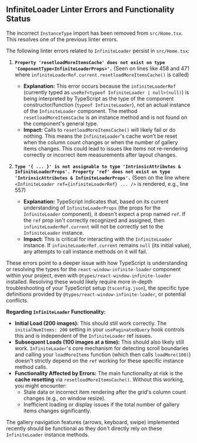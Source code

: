 ## InfiniteLoader Linter Errors and Functionality Status

The incorrect `InstanceType` import has been removed from `src/Home.tsx`. This resolves one of the previous linter errors.

The following linter errors related to `InfiniteLoader` persist in `src/Home.tsx`:

1.  **`Property 'resetloadMoreItemsCache' does not exist on type 'ComponentType<InfiniteLoaderProps>'.`** (Seen on lines like 458 and 471 where `infiniteLoaderRef.current.resetloadMoreItemsCache()` is called)

    - **Explanation:** This error occurs because the `infiniteLoaderRef` (currently typed as `useRef<typeof InfiniteLoader | null>(null)`) is being interpreted by TypeScript as the type of the component constructor/function (`typeof InfiniteLoader`), not an actual instance of the `InfiniteLoader` component. The method `resetloadMoreItemsCache` is an instance method and is not found on the component's general type.
    - **Impact:** Calls to `resetloadMoreItemsCache()` will likely fail or do nothing. This means the `InfiniteLoader`'s cache won't be reset when the column count changes or when the number of gallery items changes. This could lead to issues like items not re-rendering correctly or incorrect item measurements after layout changes.

2.  **`Type '{ ... }' is not assignable to type 'IntrinsicAttributes & InfiniteLoaderProps'. Property 'ref' does not exist on type 'IntrinsicAttributes & InfiniteLoaderProps'.`** (Seen on the line where `<InfiniteLoader ref={infiniteLoaderRef} ... />` is rendered, e.g., line 557)
    - **Explanation:** TypeScript indicates that, based on its current understanding of `InfiniteLoaderProps` (the props for the `InfiniteLoader` component), it doesn't expect a prop named `ref`. If the `ref` prop isn't correctly recognized and assigned, then `infiniteLoaderRef.current` will not be correctly set to the `InfiniteLoader` instance.
    - **Impact:** This is critical for interacting with the `InfiniteLoader` instance. If `infiniteLoaderRef.current` remains `null` (its initial value), any attempts to call instance methods on it will fail.

These errors point to a deeper issue with how TypeScript is understanding or resolving the types for the `react-window-infinite-loader` component within your project, even with `@types/react-window-infinite-loader` installed. Resolving these would likely require more in-depth troubleshooting of your TypeScript setup (`tsconfig.json`), the specific type definitions provided by `@types/react-window-infinite-loader`, or potential conflicts.

**Regarding `InfiniteLoader` Functionality:**

- **Initial Load (200 images):** This should still work correctly. The `initialNumItems: 200` setting in your `usePaginatedQuery` hook controls this and is independent of the `InfiniteLoader` ref issues.
- **Subsequent Loads (100 images at a time):** This should also likely still work. `InfiniteLoader`'s core mechanism for detecting scroll boundaries and calling your `loadMoreItems` function (which then calls `loadMore(100)`) doesn't strictly depend on the `ref` working for these specific instance method calls.
- **Functionality Affected by Errors:** The main functionality at risk is the **cache resetting** via `resetloadMoreItemsCache()`. Without this working, you might encounter:
  - Stale data or incorrect item rendering after the grid's column count changes (e.g., on window resize).
  - Inefficient loading or display issues if the total number of gallery items changes significantly.

The gallery navigation features (arrows, keyboard, swipe) implemented recently should be functional as they don't directly rely on these `InfiniteLoader` instance methods.
